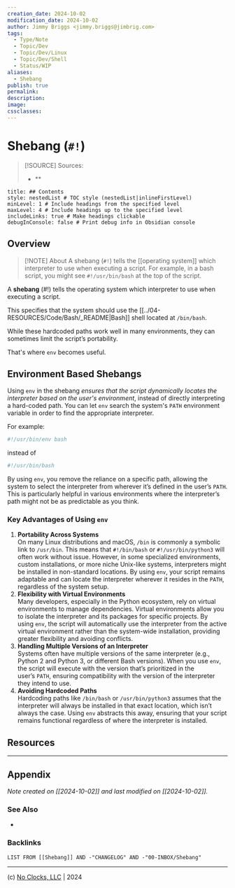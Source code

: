```yaml
---
creation_date: 2024-10-02
modification_date: 2024-10-02
author: Jimmy Briggs <jimmy.briggs@jimbrig.com>
tags:
  - Type/Note
  - Topic/Dev
  - Topic/Dev/Linux
  - Topic/Dev/Shell
  - Status/WIP
aliases:
  - Shebang 
publish: true
permalink:
description:
image:
cssclasses:
---
```



# Shebang (`#!`)

> [!SOURCE] Sources:
> - **

```table-of-contents
title: ## Contents 
style: nestedList # TOC style (nestedList|inlineFirstLevel)
minLevel: 1 # Include headings from the specified level
maxLevel: 4 # Include headings up to the specified level
includeLinks: true # Make headings clickable
debugInConsole: false # Print debug info in Obsidian console
```

## Overview

> [!NOTE] About
> A shebang (`#!`) tells the [[operating system]] which interpreter to use when executing a script.
> For example, in a bash script, you might see `#!/usr/bin/bash` at the top of the script.

A **shebang** (#!) tells the operating system which interpreter to use when executing a script.

This specifies that the system should use the [[../04-RESOURCES/Code/Bash/_README|Bash]] shell located at `/bin/bash`. 

While these hardcoded paths work well in many environments, they can sometimes limit the script’s portability. 

That's where `env` becomes useful.

## Environment Based Shebangs

Using `env` in the shebang *ensures that the script dynamically locates the interpreter based on the user's environment*, instead of directly interpreting a hard-coded path. You can let `env` search the system's `PATH` environment variable in order to find the appropriate interpreter.

For example:

```bash
#!/usr/bin/env bash
```

instead of 

```bash
#!/usr/bin/bash
```

By using `env`, you remove the reliance on a specific path, allowing the system to select the interpreter from wherever it’s defined in the user’s `PATH`. This is particularly helpful in various environments where the interpreter’s path might not be as predictable as you think.

### Key Advantages of Using `env`

1. **Portability Across Systems**  
    On many Linux distributions and macOS, `/bin` is commonly a symbolic link to `/usr/bin`. This means that `#!/bin/bash` or `#!/usr/bin/python3` will often work without issue. However, in some specialized environments, custom installations, or more niche Unix-like systems, interpreters might be installed in non-standard locations. By using `env`, your script remains adaptable and can locate the interpreter wherever it resides in the `PATH`, regardless of the system setup.
2. **Flexibility with Virtual Environments**  
    Many developers, especially in the Python ecosystem, rely on virtual environments to manage dependencies. Virtual environments allow you to isolate the interpreter and its packages for specific projects. By using `env`, the script will automatically use the interpreter from the active virtual environment rather than the system-wide installation, providing greater flexibility and avoiding conflicts.
3. **Handling Multiple Versions of an Interpreter**  
    Systems often have multiple versions of the same interpreter (e.g., Python 2 and Python 3, or different Bash versions). When you use `env`, the script will execute with the version that’s prioritized in the user’s `PATH`, ensuring compatibility with the version of the interpreter they intend to use.
4. **Avoiding Hardcoded Paths**  
    Hardcoding paths like `/bin/bash` or `/usr/bin/python3` assumes that the interpreter will always be installed in that exact location, which isn’t always the case. Using `env` abstracts this away, ensuring that your script remains functional regardless of where the interpreter is installed.



## Resources

***

## Appendix

*Note created on [[2024-10-02]] and last modified on [[2024-10-02]].*

### See Also

- 

### Backlinks

```dataview
LIST FROM [[Shebang]] AND -"CHANGELOG" AND -"00-INBOX/Shebang"
```

***

(c) [No Clocks, LLC](https://github.com/noclocks) | 2024